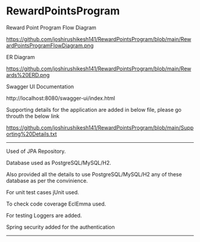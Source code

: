 # RewardPointsProgram

Reward Point Program Flow Diagram

https://github.com/joshirushikesh141/RewardPointsProgram/blob/main/RewardPointsProgramFlowDiagram.png

ER Diagram

https://github.com/joshirushikesh141/RewardPointsProgram/blob/main/Rewards%20ERD.png

Swagger UI Documentation

http://localhost:8080/swagger-ui/index.html

Supporting details for the application are added in below file, please go throuth the below link

https://github.com/joshirushikesh141/RewardPointsProgram/blob/main/Supporting%20Details.txt

----------------------------------------------------------------------------------------------------------

Used of JPA Repository.

Database used as PostgreSQL/MySQL/H2.

Also provided all the details to use PostgreSQL/MySQL/H2 any of these database as per the convinience.

For unit test cases jUnit used.

To check code coverage EclEmma used.

For testing Loggers are added.

Spring security added for the authentication

---------------------------------------------------------------------------------------------------------




